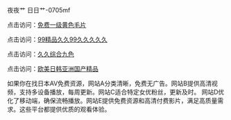 夜夜艹 日日艹-0705mf

点击访问：<a href="https://bsdf-5f5.pages.dev/">免费一级黄色毛片</a>

点击访问：<a href="https://cfad.pages.dev/">99精品久久99久久久久久</a>

点击访问：<a href="https://gfd-5xg.pages.dev/">久久综合九色</a>

点击访问：<a href="https://fdhf-454.pages.dev/">欧美日韩亚洲国产精品</a>


如果你在找日本AV免费资源，网站A分类清晰，免费无广告。网站B提供高清视频，支持多设备播放，每周更新。网站C适合特定女优粉丝，更新及时。
网站D优化了移动端，确保流畅播放。网站E提供免费资源和高清付费影片，满足高质量需求。这些平台都提供优质的观看体验。


<span style="display:none;">[Canonical link](https://github.com/ll20250705/ll20250705 ）</span>
